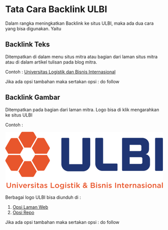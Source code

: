 # Tata Cara Backlink ULBI

Dalam rangka meningkatkan Backlink ke situs ULBI, maka ada dua cara yang bisa digunakan. Yaitu 

## Backlink Teks

Ditempatkan di dalam menu situs mitra atau bagian dari laman situs mitra atau di dalam artikel tulisan pada blog mitra.

Contoh : [Universitas Logistik dan Bisnis Internasional](https://www.ulbi.ac.id/)

Jika ada opsi tambahan maka sertakan opsi : do follow

## Backlink Gambar

Ditempatkan pada bagian dari laman mitra. Logo bisa di klik mengarahkan ke situs ULBI

Contoh : 

[![Universitas Logistik dan Bisnis Internasional](ulbi.png 'Universitas Logistik dan Bisnis Internasional')](https://www.ulbi.ac.id/)

Berbagai logo ULBI bisa diunduh di :
1. [Opsi Laman Web](https://home.ulbi.ac.id/webometrics/logo/)
2. [Opsi Repo](https://github.com/ditif/webometrics/tree/main/logo)

Jika ada opsi tambahan maka sertakan opsi : do follow
